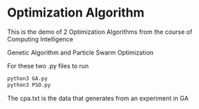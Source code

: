 # Optimization Algorithm

This is the demo of 2 Optimization Algorithms from the course of Computing Intelligence

Genetic Algorithm and Particle Swarm Optimization

For these two .py files to run

```python
python3 GA.py
python3 PSO.py
```

The cpa.txt is the data that generates from an experiment in GA
